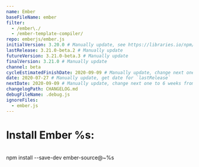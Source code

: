 ```yaml
---
name: Ember
baseFileName: ember
filter:
  - /ember\./
  - /ember-template-compiler/
repo: emberjs/ember.js
initialVersion: 3.20.0 # Manually update, see https://libraries.io/npm/ember-source throughout
lastRelease: 3.21.0-beta.2 # Manually update
futureVersion: 3.21.0-beta.3 # Manually update
finalVersion: 3.21.0 # Manually update
channel: beta
cycleEstimatedFinishDate: 2020-09-09 # Manually update, change next one to 6 weeks from this date...regardless of delays in the release
date: 2020-07-27 # Manually update, get date for `lastRelease`
nextDate: 2020-09-09 # Manually update, change next one to 6 weeks from this date...regardless of delays in the release
changelogPath: CHANGELOG.md
debugFileName: .debug.js
ignoreFiles:
  - ember.js
---
```

# Install Ember %s:
<br>
npm install --save-dev ember-source@~%s

